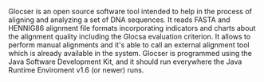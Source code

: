 Glocser is an open source software tool intended to help in the process of aligning and analyzing a set of DNA sequences. It reads FASTA and HENNIG86 alignment file formats incorporating indicators and charts about the alignment quality including the Glocsa evaluation criterion. It allows to perform manual alignments and it's able to call an external alignment tool which is already available in the system. Glocser is programmed using the Java Software Development Kit, and it should run everywhere the Java Runtime Enviroment v1.6 (or newer) runs. 
